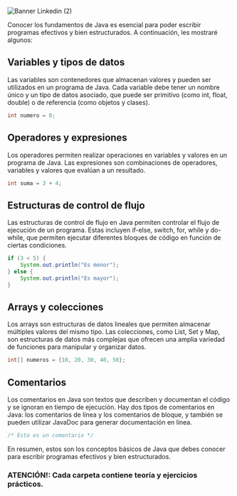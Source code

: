 ![Banner Linkedin (2)](https://user-images.githubusercontent.com/75398496/215573266-53ec87c6-2796-499b-8133-5290632a5868.png)

Conocer los fundamentos de Java es esencial para poder escribir programas efectivos y bien estructurados. A continuación, les mostraré algunos:

## Variables y tipos de datos

Las variables son contenedores que almacenan valores y pueden ser utilizados en un programa de Java. Cada variable debe tener un nombre único y un tipo de datos asociado, que puede ser primitivo (como int, float, double) o de referencia (como objetos y clases).

```java
int numero = 0;
```

## Operadores y expresiones

Los operadores permiten realizar operaciones en variables y valores en un programa de Java. Las expresiones son combinaciones de operadores, variables y valores que evalúan a un resultado.

```java
int suma = 3 + 4;
```

## Estructuras de control de flujo

Las estructuras de control de flujo en Java permiten controlar el flujo de ejecución de un programa. Estas incluyen if-else, switch, for, while y do-while, que permiten ejecutar diferentes bloques de código en función de ciertas condiciones.

```java
if (3 < 5) {
    System.out.println("Es menor");
} else {
    System.out.println("Es mayor");
}
```

## Arrays y colecciones

Los arrays son estructuras de datos lineales que permiten almacenar múltiples valores del mismo tipo. Las colecciones, como List, Set y Map, son estructuras de datos más complejas que ofrecen una amplia variedad de funciones para manipular y organizar datos.

```java
int[] numeros = {10, 20, 30, 40, 50};
```

## Comentarios

Los comentarios en Java son textos que describen y documentan el código y se ignoran en tiempo de ejecución. Hay dos tipos de comentarios en Java: los comentarios de línea y los comentarios de bloque, y también se pueden utilizar JavaDoc para generar documentación en línea.

```java
/* Esto es un comentario */
```

En resumen, estos son los conceptos básicos de Java que debes conocer para escribir programas efectivos y bien estructurados.

### ATENCIÓN!: Cada carpeta contiene teoría y ejercicios prácticos.
